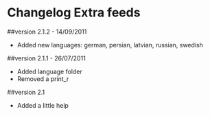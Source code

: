 Changelog Extra feeds
=====================

##version 2.1.2 - 14/09/2011

* Added new languages: german, persian, latvian, russian, swedish

##version 2.1.1 - 26/07/2011

* Added language folder
* Removed a print_r

##version 2.1

* Added a little help